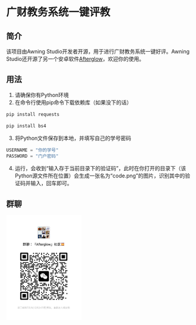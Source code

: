 # 广财教务系统一键评教

## 简介
该项目由Awning Studio开发者开源，用于进行广财教务系统一键好评。Awning Studio还开源了另一个安卓软件[Afterglow](https://github.com/Awning-Studio/Afterglow)，欢迎你的使用。

## 用法
1. 请确保你有Python环境
2. 在命令行使用pip命令下载依赖库（如果没下的话）
```python
pip install requests
```
```python
pip install bs4
```
3. 将Python文件保存到本地，并填写自己的学号密码
```python
USERNAME = "你的学号"
PASSWORD = "门户密码"
```
4. 运行，会收到“输入存于当前目录下的验证码”，此时在你打开的目录下（该Python源文件所在位置）会生成一张名为“code.png”的图片，识别其中的验证码并输入，回车即可。

## 群聊
<img src="/readme/Afterglow Group.jpg" style="width: 40%" />
